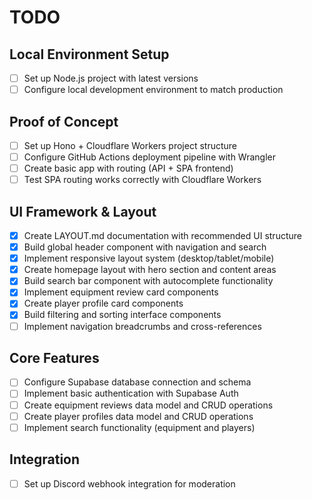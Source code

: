 # TODO

## Local Environment Setup
- [ ] Set up Node.js project with latest versions
- [ ] Configure local development environment to match production

## Proof of Concept
- [ ] Set up Hono + Cloudflare Workers project structure
- [ ] Configure GitHub Actions deployment pipeline with Wrangler
- [ ] Create basic app with routing (API + SPA frontend)
- [ ] Test SPA routing works correctly with Cloudflare Workers

## UI Framework & Layout
- [x] Create LAYOUT.md documentation with recommended UI structure
- [x] Build global header component with navigation and search
- [x] Implement responsive layout system (desktop/tablet/mobile)
- [x] Create homepage layout with hero section and content areas
- [x] Build search bar component with autocomplete functionality
- [x] Implement equipment review card components
- [x] Create player profile card components
- [x] Build filtering and sorting interface components
- [ ] Implement navigation breadcrumbs and cross-references

## Core Features
- [ ] Configure Supabase database connection and schema
- [ ] Implement basic authentication with Supabase Auth
- [ ] Create equipment reviews data model and CRUD operations
- [ ] Create player profiles data model and CRUD operations
- [ ] Implement search functionality (equipment and players)

## Integration
- [ ] Set up Discord webhook integration for moderation